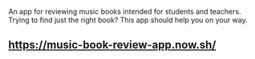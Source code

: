 An app for reviewing music books intended for students and teachers.  Trying to find just the right book?  This app should help you on your way.

## https://music-book-review-app.now.sh/